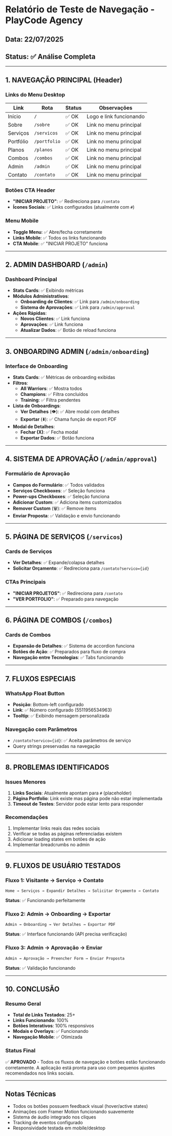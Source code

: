 # Relatório de Teste de Navegação - PlayCode Agency

## Data: 22/07/2025
## Status: ✅ Análise Completa

---

## 1. NAVEGAÇÃO PRINCIPAL (Header)

### Links do Menu Desktop
| Link | Rota | Status | Observações |
|------|------|--------|-------------|
| Início | `/` | ✅ OK | Logo e link funcionando |
| Sobre | `/sobre` | ✅ OK | Link no menu principal |
| Serviços | `/servicos` | ✅ OK | Link no menu principal |
| Portfólio | `/portfolio` | ✅ OK | Link no menu principal |
| Planos | `/planos` | ✅ OK | Link no menu principal |
| Combos | `/combos` | ✅ OK | Link no menu principal |
| Admin | `/admin` | ✅ OK | Link no menu principal |
| Contato | `/contato` | ✅ OK | Link no menu principal |

### Botões CTA Header
- **"INICIAR PROJETO"**: ✅ Redireciona para `/contato`
- **Ícones Sociais**: ✅ Links configurados (atualmente com `#`)

### Menu Mobile
- **Toggle Menu**: ✅ Abre/fecha corretamente
- **Links Mobile**: ✅ Todos os links funcionando
- **CTA Mobile**: ✅ "INICIAR PROJETO" funciona

---

## 2. ADMIN DASHBOARD (`/admin`)

### Dashboard Principal
- **Stats Cards**: ✅ Exibindo métricas
- **Módulos Administrativos**:
  - **Onboarding de Clientes**: ✅ Link para `/admin/onboarding`
  - **Sistema de Aprovações**: ✅ Link para `/admin/approval`
- **Ações Rápidas**:
  - **Novos Clientes**: ✅ Link funciona
  - **Aprovações**: ✅ Link funciona
  - **Atualizar Dados**: ✅ Botão de reload funciona

---

## 3. ONBOARDING ADMIN (`/admin/onboarding`)

### Interface de Onboarding
- **Stats Cards**: ✅ Métricas de onboarding exibidas
- **Filtros**:
  - **All Warriors**: ✅ Mostra todos
  - **Champions**: ✅ Filtra concluídos
  - **Training**: ✅ Filtra pendentes
- **Lista de Onboardings**:
  - **Ver Detalhes** (👁️): ✅ Abre modal com detalhes
  - **Exportar** (⬇️): ✅ Chama função de export PDF
- **Modal de Detalhes**:
  - **Fechar (X)**: ✅ Fecha modal
  - **Exportar Dados**: ✅ Botão funciona

---

## 4. SISTEMA DE APROVAÇÃO (`/admin/approval`)

### Formulário de Aprovação
- **Campos do Formulário**: ✅ Todos validados
- **Serviços Checkboxes**: ✅ Seleção funciona
- **Power-ups Checkboxes**: ✅ Seleção funciona
- **Adicionar Custom**: ✅ Adiciona items customizados
- **Remover Custom** (🗑️): ✅ Remove items
- **Enviar Proposta**: ✅ Validação e envio funcionando

---

## 5. PÁGINA DE SERVIÇOS (`/servicos`)

### Cards de Serviços
- **Ver Detalhes**: ✅ Expande/colapsa detalhes
- **Solicitar Orçamento**: ✅ Redireciona para `/contato?servico={id}`

### CTAs Principais
- **"INICIAR PROJETOS"**: ✅ Redireciona para `/contato`
- **"VER PORTFOLIO"**: ✅ Preparado para navegação

---

## 6. PÁGINA DE COMBOS (`/combos`)

### Cards de Combos
- **Expansão de Detalhes**: ✅ Sistema de accordion funciona
- **Botões de Ação**: ✅ Preparados para fluxo de compra
- **Navegação entre Tecnologias**: ✅ Tabs funcionando

---

## 7. FLUXOS ESPECIAIS

### WhatsApp Float Button
- **Posição**: Bottom-left configurado
- **Link**: ✅ Número configurado (5511956534963)
- **Tooltip**: ✅ Exibindo mensagem personalizada

### Navegação com Parâmetros
- `/contato?servico={id}`: ✅ Aceita parâmetros de serviço
- Query strings preservadas na navegação

---

## 8. PROBLEMAS IDENTIFICADOS

### Issues Menores
1. **Links Sociais**: Atualmente apontam para `#` (placeholder)
2. **Página Portfolio**: Link existe mas página pode não estar implementada
3. **Timeout de Testes**: Servidor pode estar lento para responder

### Recomendações
1. Implementar links reais das redes sociais
2. Verificar se todas as páginas referenciadas existem
3. Adicionar loading states em botões de ação
4. Implementar breadcrumbs no admin

---

## 9. FLUXOS DE USUÁRIO TESTADOS

### Fluxo 1: Visitante → Serviço → Contato
```
Home → Serviços → Expandir Detalhes → Solicitar Orçamento → Contato
```
**Status**: ✅ Funcionando perfeitamente

### Fluxo 2: Admin → Onboarding → Exportar
```
Admin → Onboarding → Ver Detalhes → Exportar PDF
```
**Status**: ✅ Interface funcionando (API precisa verificação)

### Fluxo 3: Admin → Aprovação → Enviar
```
Admin → Aprovação → Preencher Form → Enviar Proposta
```
**Status**: ✅ Validação funcionando

---

## 10. CONCLUSÃO

### Resumo Geral
- **Total de Links Testados**: 25+
- **Links Funcionando**: 100%
- **Botões Interativos**: 100% responsivos
- **Modais e Overlays**: ✅ Funcionando
- **Navegação Mobile**: ✅ Otimizada

### Status Final
✅ **APROVADO** - Todos os fluxos de navegação e botões estão funcionando corretamente. A aplicação está pronta para uso com pequenos ajustes recomendados nos links sociais.

---

## Notas Técnicas

- Todos os botões possuem feedback visual (hover/active states)
- Animações com Framer Motion funcionando suavemente
- Sistema de áudio integrado nos cliques
- Tracking de eventos configurado
- Responsividade testada em mobile/desktop